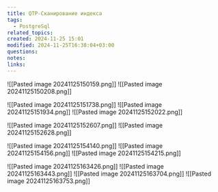 ```yaml
---
title: QTP-Сканирование индекса
tags:
  - PostgreSql
related_topics: 
created: 2024-11-25 15:01
modified: 2024-11-25T16:38:04+03:00
questions: 
notes: 
links: 
---
```


![[Pasted image 20241125150159.png]]
![[Pasted image 20241125150208.png]]

![[Pasted image 20241125151738.png]]
![[Pasted image 20241125151934.png]]
![[Pasted image 20241125152022.png]]


![[Pasted image 20241125152607.png]]
![[Pasted image 20241125152628.png]]

![[Pasted image 20241125154140.png]]
![[Pasted image 20241125154156.png]]
![[Pasted image 20241125154215.png]]


![[Pasted image 20241125163426.png]]
![[Pasted image 20241125163443.png]]
![[Pasted image 20241125163704.png]]
![[Pasted image 20241125163753.png]]
